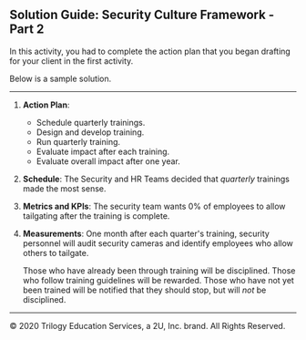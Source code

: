 ## Solution Guide: Security Culture Framework - Part 2

In this activity, you had to complete the action plan that you began drafting for your client in the first activity.

Below is a sample solution.

---

1. **Action Plan**:   
    - Schedule quarterly trainings.
    - Design and develop training.
    - Run quarterly training.
    - Evaluate impact after each training.
    - Evaluate overall impact after one year.
  
2. **Schedule**: The Security and HR Teams decided that _quarterly_ trainings made the most sense.

3. **Metrics and KPIs**: The security team wants 0% of employees to allow tailgating after the training is complete.

4. **Measurements**: One month after each quarter's training, security personnel will audit security cameras and identify employees who allow others to tailgate. 

    Those who have already been through training will be disciplined. Those who follow training guidelines will be rewarded. Those who have not yet been trained will be notified that they should stop, but will _not_ be disciplined.
---
© 2020 Trilogy Education Services, a 2U, Inc. brand. All Rights Reserved.
